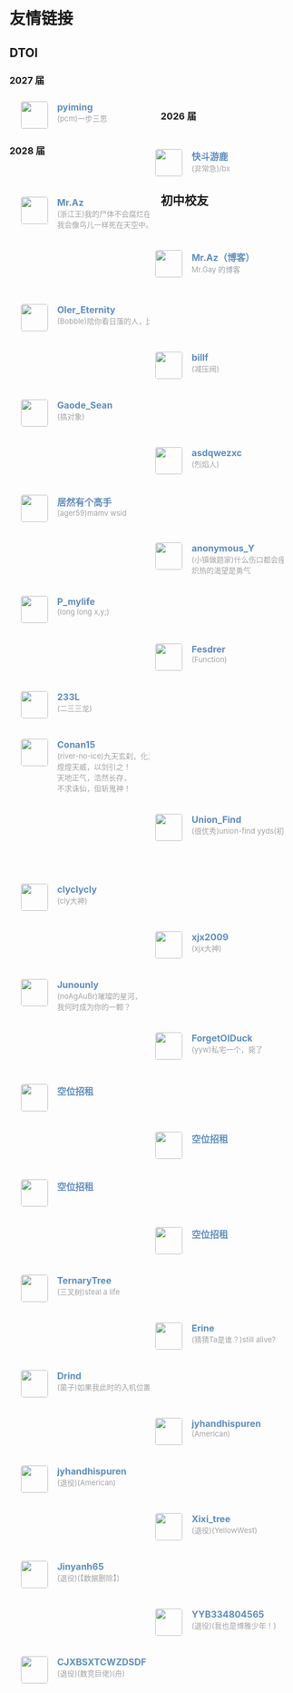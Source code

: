 # 友情链接

## DTOI

### 2027 届

<div class="post-body">
  <div id="links">
    <style>
      /* 用于大屏幕和小屏幕的通用样式 */
      .card {
        width: 45%;
        font-size: 1rem;
        padding: 10px 20px;
        border-radius: 4px;
        transition-duration: 0.15s;
        margin-bottom: 1rem;
        display: flex;
      }
      .card:nth-child(odd) {
        float: left;
      }
      .card:nth-child(even) {
        float: right;
      }
      .card:hover {
        transform: scale(1.1);
        box-shadow: 0 2px 6px 0 rgba(0, 0, 0, 0.12), 0 0 6px 0 rgba(0, 0, 0, 0.04);
      }
      .card a {
        border: none;
      }
      .card .ava {
        width: 3rem !important;
        height: 3rem !important;
        margin: 0 !important;
        margin-right: 1em !important;
        border-radius: 4px;
      }
      .card .card-header {
        font-style: italic;
        overflow: hidden;
        width: 100%;
      }
      .card .card-header a {
        font-style: normal;
        color: #608dbd;
        font-weight: bold;
        text-decoration: none;
      }
      .card .card-header a:hover {
        color: #d480aa;
        text-decoration: none;
      }
      .card .card-header .info {
        font-style: normal;
        color: #a3a3a3;
        font-size: 13px;
        min-width: 0;
        overflow: hidden;
        white-space: nowrap;
      }
      /* 媒体查询：小屏幕 */
      @media (max-width: 768px) {
        .card {
          width: 100%; /* 在小屏幕上显示为单列 */
          float: none; /* 清除浮动 */
        }
      }
    </style>
    <div class="links-content">
      <div class="link-navigation">
        <div class="card"> 
          <img
            class="ava"
            src="https://cdn.luogu.com.cn/upload/usericon/802557.png" 
          />
          <div class="card-header">
            <div>
              <a href="https://www.luogu.com.cn/user/802557" target="“_blank”">pyiming
              </a>
            </div>
            <div class="info">(pcm)一步三思</div>
          </div>
        </div>
        <div class="card"> 
          <img
            class="ava"
            src="https://cdn.luogu.com.cn/upload/usericon/356925.png" 
          />
          <div class="card-header">
            <div>
              <a href="https://www.luogu.com.cn/user/356925" target="“_blank”">快斗游鹿
              </a>
            </div>
            <div class="info">(非常急)/bx</div>
          </div>
        </div>
        <div class="card"> 
          <img
            class="ava"
            src="https://cdn.luogu.com.cn/upload/usericon/536560.png" 
          />
          <div class="card-header">
            <div>
              <a href="https://www.luogu.com.cn/user/536560" target="“_blank”">Mr.Az
              </a>
            </div>
            <div class="info">(浙江王)我的尸体不会腐烂在泥土里，
            </div><div class="info">我会像鸟儿一样死在天空中。</div>
          </div>
        </div>
        <div class="card"> 
          <img
            class="ava"
            src="https://gcore.jsdelivr.net/gh/Mr-Az1/materials@master/mraz.jpg" 
          />
          <div class="card-header">
            <div>
              <a href="https://mr-az1.github.io/" target="“_blank”">Mr.Az（博客）
              </a>
            </div>
            <div class="info">Mr.Gay 的博客</div>
            <div class="info">&nbsp;</div>
          </div>
        </div>
        <div class="card"> 
          <img
            class="ava"
            src="https://cdn.luogu.com.cn/upload/usericon/508129.png" 
          />
          <div class="card-header">
            <div>
              <a href="https://www.luogu.com.cn/user/508129" target="“_blank”">OIer_Eternity
              </a>
            </div>
            <div class="info">(Bobble)陪你看日落的人，比日落本身更温柔.</div>
          </div>
        </div>
        <div class="card"> 
          <img
            class="ava"
            src="https://cdn.luogu.com.cn/upload/usericon/318254.png" 
          />
          <div class="card-header">
            <div>
              <a href="https://www.luogu.com.cn/user/318254" target="“_blank”">billf
              </a>
            </div>
            <div class="info">(减压阀)</div>
          </div>
        </div>
        <div class="card"> 
          <img
            class="ava"
            src="https://cdn.luogu.com.cn/upload/usericon/486484.png" 
          />
          <div class="card-header">
            <div>
              <a href="https://www.luogu.com.cn/user/486484" target="“_blank”">Gaode_Sean
              </a>
            </div>
            <div class="info">(搞对象)</div>
          </div>
        </div>
        <div class="card"> 
          <img
            class="ava"
            src="https://cdn.luogu.com.cn/upload/usericon/340939.png" 
          />
          <div class="card-header">
            <div>
              <a href="https://www.luogu.com.cn/user/340939" target="“_blank”">asdqwezxc
              </a>
            </div>
            <div class="info">(烈焰人)</div>
          </div>
        </div>
        <div class="card"> 
          <img
            class="ava"
            src="https://cdn.luogu.com.cn/upload/usericon/519875.png" 
          />
          <div class="card-header">
            <div>
              <a href="https://www.luogu.com.cn/user/519875" target="“_blank”">居然有个高手
              </a>
            </div>
            <div class="info">(ager59)mamv wsid</div>
          </div>
        </div>
        <div class="card"> 
          <img
            class="ava"
            src="https://cdn.luogu.com.cn/upload/usericon/573205.png" 
          />
          <div class="card-header">
            <div>
              <a href="https://www.luogu.com.cn/user/573205" target="“_blank”">anonymous_Y
              </a>
            </div>
            <div class="info">(小镇做题家)什么伤口都会痊愈，</div>
            <div class="info">炽热的渴望是勇气</div>
          </div>
        </div>
        <div class="card"> 
          <img
            class="ava"
            src="https://cdn.luogu.com.cn/upload/usericon/893655.png" 
          />
          <div class="card-header">
            <div>
              <a href="https://www.luogu.com.cn/user/893655" target="“_blank”">P_mylife
              </a>
            </div>
            <div class="info">(long long x,y;)</div>
          </div>
        </div>
      </div>
    </div>
  </div>
</div>  


#
#
#
#
##
##
##
##
### 2026 届

<div class="card"> 
    <img
    class="ava"
    src="https://cdn.luogu.com.cn/upload/usericon/387628.png" 
    />
    <div class="card-header">
    <div>
        <a href="https://www.luogu.com.cn/user/387628" target="“_blank”">Fesdrer
        </a>
    </div>
    <div class="info">(Function)</div>
    </div>
</div>

<div class="card"> 
    <img
    class="ava"
    src="https://cdn.luogu.com.cn/upload/usericon/405894.png" 
    />
    <div class="card-header">
    <div>
        <a href="https://www.luogu.com.cn/user/405894" target="“_blank”">233L
        </a>
    </div>
    <div class="info">(二三三龙)</div>
    </div>
</div>

####
####
### 2028 届

<div class="card"> 
    <img
    class="ava"
    src="https://cdn.luogu.com.cn/upload/usericon/565040.png" 
    />
    <div class="card-header">
    <div>
        <a href="https://www.luogu.com.cn/user/565040" target="“_blank”">Conan15
        </a>
    </div>
    <div class="info">(river-no-ice)九天玄刹，化为神雷，</div>
    <div class="info">煌煌天威，以剑引之！</div>
    <div class="info">天地正气，浩然长存，</div>
    <div class="info">不求诛仙，但斩鬼神！</div>
    </div>
</div>

<div class="card"> 
    <img
    class="ava"
    src="https://cdn.luogu.com.cn/upload/usericon/958944.png" 
    />
    <div class="card-header">
    <div>
        <a href="https://www.luogu.com.cn/user/958944" target="“_blank”">Union_Find
        </a>
    </div>
    <div class="info">(很优秀)union-find yyds(初三蒟蒻)</div>
    <div class="info">&nbsp;</div>
    <div class="info">&nbsp;</div>
    <div class="info">&nbsp;</div>
    </div>
</div>
<div class="card"> 
    <img
    class="ava"
    src="https://cdn.luogu.com.cn/upload/usericon/619258.png" 
    />
    <div class="card-header">
    <div>
        <a href="https://www.luogu.com.cn/user/619258" target="“_blank”">clyclycly
        </a>
    </div>
    <div class="info">(cly大神)</div>
    </div>
</div>
<div class="card"> 
    <img
    class="ava"
    src="https://cdn.luogu.com.cn/upload/usericon/756602.png" 
    />
    <div class="card-header">
    <div>
        <a href="https://www.luogu.com.cn/user/756602" target="“_blank”">xjx2009
        </a>
    </div>
    <div class="info">(xjx大神)</div>
    </div>
</div>
<div class="card"> 
    <img
    class="ava"
    src="https://cdn.luogu.com.cn/upload/usericon/632319.png" 
    />
    <div class="card-header">
    <div>
        <a href="https://www.luogu.com.cn/user/632319" target="“_blank”">Junounly
        </a>
    </div>
    <div class="info">(noAgAuBr)璀璨的星河，</div>
    <div class="info">我何时成为你的一颗？</div>
    </div>
</div>
<div class="card"> 
    <img
    class="ava"
    src="https://cdn.luogu.com.cn/upload/usericon/464712.png" 
    />
    <div class="card-header">
    <div>
        <a href="https://www.luogu.com.cn/user/464712" target="“_blank”">ForgetOIDuck
        </a>
    </div>
    <div class="info">(yyw)私宅一个，毙了</div>
    <div class="info">&nbsp;</div>
    </div>
</div>
<div class="card"> 
    <img
    class="ava"
    src="https://cdn.luogu.com.cn/upload/usericon/" 
    />
    <div class="card-header">
    <div>
        <a href="https://www.luogu.com.cn/" target="“_blank”">空位招租
        </a>
    </div>
    <div class="info"></div>
    </div>
</div>
<div class="card"> 
    <img
    class="ava"
    src="https://cdn.luogu.com.cn/upload/usericon/" 
    />
    <div class="card-header">
    <div>
        <a href="https://www.luogu.com.cn/" target="“_blank”">空位招租
        </a>
    </div>
    <div class="info"></div>
    </div>
</div>
<div class="card"> 
    <img
    class="ava"
    src="https://cdn.luogu.com.cn/upload/usericon/" 
    />
    <div class="card-header">
    <div>
        <a href="https://www.luogu.com.cn/" target="“_blank”">空位招租
        </a>
    </div>
    <div class="info"></div>
    </div>
</div>
<div class="card"> 
    <img
    class="ava"
    src="https://cdn.luogu.com.cn/upload/usericon/" 
    />
    <div class="card-header">
    <div>
        <a href="https://www.luogu.com.cn/" target="“_blank”">空位招租
        </a>
    </div>
    <div class="info"></div>
    </div>
</div>

#
#
#
#
##
##
##
## 初中校友

<div class="card"> 
    <img
    class="ava"
    src="https://cdn.luogu.com.cn/upload/usericon/362750.png" 
    />
    <div class="card-header">
    <div>
        <a href="https://www.luogu.com.cn/362750" target="“_blank”">TernaryTree
        </a>
    </div>
    <div class="info">(三叉树)steal a life</div>
    </div>
</div>
<div class="card"> 
    <img
    class="ava"
    src="https://cdn.luogu.com.cn/upload/usericon/738474.png" 
    />
    <div class="card-header">
    <div>
        <a href="https://www.luogu.com.cn/738474" target="“_blank”">Erine
        </a>
    </div>
    <div class="info">(猜猜Ta是谁？)still alive?</div>
    </div>
</div>
<div class="card"> 
    <img
    class="ava"
    src="https://cdn.luogu.com.cn/upload/usericon/305854.png" 
    />
    <div class="card-header">
    <div>
        <a href="https://www.luogu.com.cn/305854" target="“_blank”">Drind
        </a>
    </div>
    <div class="info">(菌子)如果我此时的入机位置就是下一个，那我可以随机游走</div>
    </div>
</div>
<div class="card"> 
    <img
    class="ava"
    src="https://cdn.luogu.com.cn/upload/usericon/542478.png" 
    />
    <div class="card-header">
    <div>
        <a href="https://www.luogu.com.cn/542478" target="“_blank”">jyhandhispuren
        </a>
    </div>
    <div class="info">(American)</div>
    </div>
</div>
<div class="card"> 
    <img
    class="ava"
    src="https://cdn.luogu.com.cn/upload/usericon/542478.png" 
    />
    <div class="card-header">
    <div>
        <a href="https://www.luogu.com.cn/542478" target="“_blank”">jyhandhispuren
        </a>
    </div>
    <div class="info">(退役)(American)</div>
    </div>
</div>
<div class="card"> 
    <img
    class="ava"
    src="https://cdn.luogu.com.cn/upload/usericon/669591.png" 
    />
    <div class="card-header">
    <div>
        <a href="https://www.luogu.com.cn/669591" target="“_blank”">Xixi_tree
        </a>
    </div>
    <div class="info">(退役)(YellowWest)</div>
    </div>
</div>
<div class="card"> 
    <img
    class="ava"
    src="https://cdn.luogu.com.cn/upload/usericon/619978.png" 
    />
    <div class="card-header">
    <div>
        <a href="https://www.luogu.com.cn/619978" target="“_blank”">Jinyanh65
        </a>
    </div>
    <div class="info">(退役)(【数据删除】)</div>
    </div>
</div>
<div class="card"> 
    <img
    class="ava"
    src="https://cdn.luogu.com.cn/upload/usericon/632300.png" 
    />
    <div class="card-header">
    <div>
        <a href="https://www.luogu.com.cn/632300" target="“_blank”">YYB334804565
        </a>
    </div>
    <div class="info">(退役)(我也是博雅少年！)</div>
    </div>
</div>
<div class="card"> 
    <img
    class="ava"
    src="https://cdn.luogu.com.cn/upload/usericon/634215.png" 
    />
    <div class="card-header">
    <div>
        <a href="https://www.luogu.com.cn/634215" target="“_blank”">CJXBSXTCWZDSDF
        </a>
    </div>
    <div class="info">(退役)(数竞巨佬)(舟)</div>
    </div>
</div>

#
#
#
#
#
#
